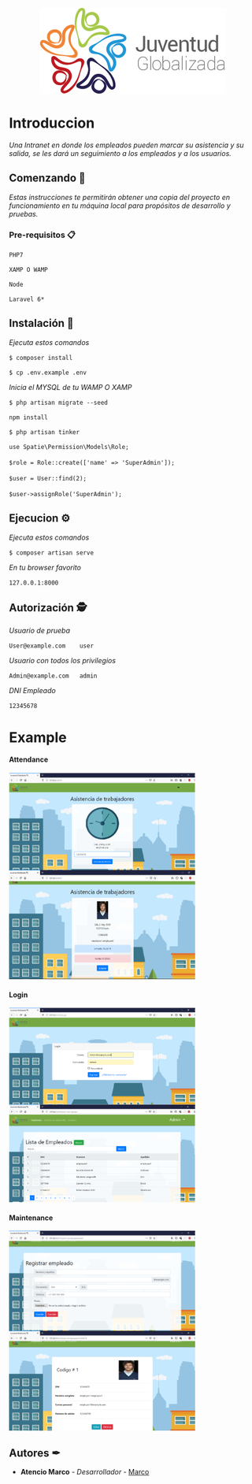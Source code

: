 <p align="center">
<a href="https://github.com/MarcoAtencio/JuventudGlobalizada" ><img src="https://github.com/MarcoAtencio/JuventudGlobalizada/blob/master/public/img/resource/logo.png" alt="LOGO" with="250"></a>
</p>

# Introduccion

_Una Intranet en donde los empleados pueden marcar su asistencia y su salida, se les dará un seguimiento a los empleados y a los usuarios._

## Comenzando 🏅

_Estas instrucciones te permitirán obtener una copia del proyecto en funcionamiento en tu máquina local para propósitos de desarrollo y pruebas._

### Pre-requisitos 📋

```
PHP7
```

```
XAMP O WAMP
```

```
Node
```

```
Laravel 6*
```

## Instalación 🔧

_Ejecuta estos comandos_

```
$ composer install
```

```
$ cp .env.example .env
```

_Inicia el MYSQL de tu WAMP O XAMP_

```
$ php artisan migrate --seed
```

```
npm install
```

```
$ php artisan tinker
```

```
use Spatie\Permission\Models\Role;

$role = Role::create(['name' => 'SuperAdmin']);

$user = User::find(2);

$user->assignRole('SuperAdmin');
```

## Ejecucion ⚙

_Ejecuta estos comandos_

```
$ composer artisan serve
```

_En tu browser favorito_

```
127.0.0.1:8000
```

## Autorización 🕵‍

_Usuario de prueba_

```
User@example.com    user
```

_Usuario con todos los privilegios_

```
Admin@example.com   admin
```

_DNI Empleado_

```
12345678
```

# Example

#### Attendance

<img src="https://github.com/MarcoAtencio/JuventudGlobalizada/blob/master/public/img/readme/Attendance.png" alt="LOGO" style="max-width:75%;">

#### Login

<img src="https://github.com/MarcoAtencio/JuventudGlobalizada/blob/master/public/img/readme/Login.png" alt="LOGO" style="max-width:75%;">

#### Maintenance

<img src="https://github.com/MarcoAtencio/JuventudGlobalizada/blob/master/public/img/readme/Maintenance.png" alt="LOGO" style="max-width:75%;">

## Autores ✒

-   **Atencio Marco** - _Desarrollador_ - [Marco](https://github.com/MarcoAtencio)
